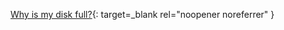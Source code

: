 [Why is my disk full?](https://docs.google.com/document/d/14AKLWXmoAsmXHApxelwG_fzvOSsG5Sma1gg_uX06aWQ/edit?usp=sharing){: target=_blank rel="noopener noreferrer" }
